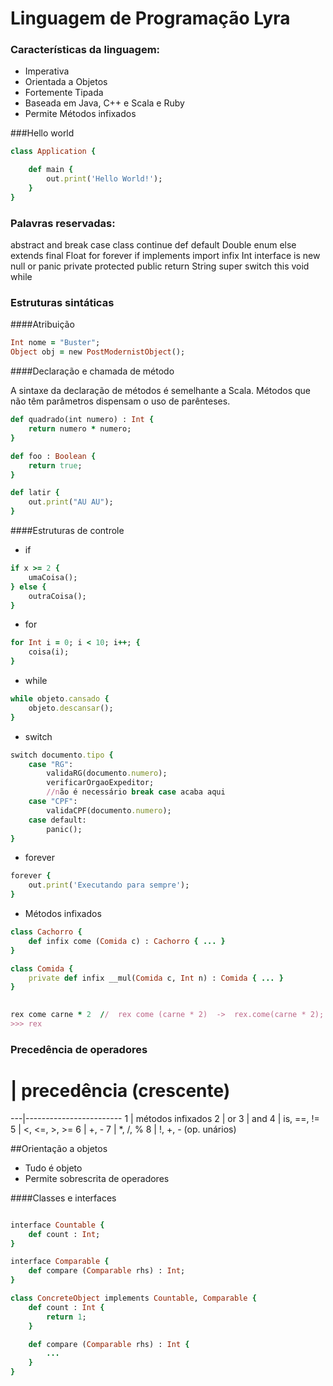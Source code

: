 # Linguagem de Programação Lyra

### Características da linguagem:
- Imperativa
- Orientada a Objetos
- Fortemente Tipada
- Baseada em Java, C++ e Scala e Ruby
- Permite Métodos infixados

###Hello world

```ruby
class Application {

    def main {
        out.print('Hello World!');
    }
}
```

### Palavras reservadas:
abstract and break case class continue def default Double enum else extends final Float for forever if implements import infix Int interface is new null or panic private protected public return String super switch this void while

### Estruturas sintáticas

####Atribuição
```ruby
Int nome = "Buster";
Object obj = new PostModernistObject();
```

####Declaração e chamada de método

A sintaxe da declaração de métodos é semelhante a Scala.
Métodos que não têm parâmetros dispensam o uso de parênteses.

```ruby
def quadrado(int numero) : Int {
    return numero * numero;
}

def foo : Boolean {
    return true;
}

def latir {
    out.print("AU AU");
}
```

####Estruturas de controle

- if
```ruby
if x >= 2 {
    umaCoisa();
} else {
    outraCoisa();
}
```

- for
```ruby
for Int i = 0; i < 10; i++; {
    coisa(i);
}
```

- while
```ruby
while objeto.cansado {
    objeto.descansar();
}
```

- switch
```ruby
switch documento.tipo {
    case "RG":
        validaRG(documento.numero);
        verificarOrgaoExpeditor;
        //não é necessário break case acaba aqui
    case "CPF":
        validaCPF(documento.numero);
    case default:
        panic();
}
```

- forever
```ruby
forever {
	out.print('Executando para sempre');
}
```

- Métodos infixados

```ruby
class Cachorro {
	def infix come (Comida c) : Cachorro { ... }
}

class Comida { 
	private def infix __mul(Comida c, Int n) : Comida { ... }
}
	

rex come carne * 2 	//  rex come (carne * 2)  ->  rex.come(carne * 2);
>>> rex
```


### Precedência de operadores

#  | precedência (crescente)
---|------------------------
 1 | métodos infixados
 2 | or
 3 | and
 4 | is, ==, !=
 5 | <, <=, >, >=
 6 | +, -
 7 | *, /, %
 8 | !, +, - (op. unários)


##Orientação a objetos
- Tudo é objeto
- Permite sobrescrita de operadores


####Classes e interfaces
```ruby

interface Countable {
    def count : Int;
}

interface Comparable {
    def compare (Comparable rhs) : Int;
}

class ConcreteObject implements Countable, Comparable {
    def count : Int {
        return 1;
    }

    def compare (Comparable rhs) : Int {
    	...
    }
}
```